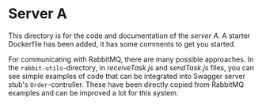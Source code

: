 # Server A

This directory is for the code and documentation of the _server A_. A starter Dockerfile has been added, it has some comments to get you started.

For communicating with RabbitMQ, there are many possible approaches. In the `rabbit-utils`-directory, in _receiveTask.js_ and _sendTask.js_ files, you can see simple examples of code that can be integrated into Swagger server stub's `Order`-controller. These have been directly copied from RabbitMQ examples and can be improved a lot for this system.
